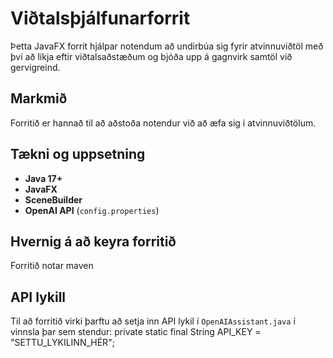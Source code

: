 # Viðtalsþjálfunarforrit

Þetta JavaFX forrit hjálpar notendum að undirbúa sig fyrir atvinnuviðtöl með því að líkja eftir viðtalsaðstæðum og bjóða upp á gagnvirk samtöl við gervigreind.

##  Markmið

Forritið er hannað til að aðstoða notendur við að æfa sig í atvinnuviðtölum.

## Tækni og uppsetning

- **Java 17+**
- **JavaFX**
- **SceneBuilder**
- **OpenAI API** (`config.properties`)

##  Hvernig á að keyra forritið

Forritið notar maven

## API lykill

Til að forritið virki þarftu að setja inn API lykil í `OpenAIAssistant.java` í vinnsla þar sem stendur: 
private static final String API_KEY = "SETTU_LYKILINN_HÉR";



